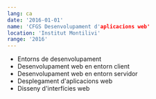 ```yaml
---
lang: ca
date: '2016-01-01'
name: 'CFGS Desenvolupament d'aplicacions web'
location: 'Institut Montilivi'
range: '2016'
---
```


- Entorns de desenvolupament
- Desenvolupament web en entorn client
- Desenvolupament web en entorn servidor
- Desplegament d'aplicacions web
- Disseny d'interfícies web